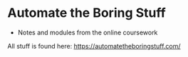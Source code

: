 # Automate the Boring Stuff

- Notes and modules from the online coursework

All stuff is found here: https://automatetheboringstuff.com/

